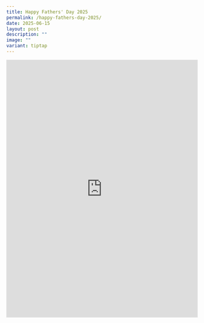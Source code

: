 ```yaml
---
title: Happy Fathers' Day 2025
permalink: /happy-fathers-day-2025/
date: 2025-06-15
layout: post
description: ""
image: ""
variant: tiptap
---
```

<div class="iframe-wrapper">
<iframe style="border:none;overflow:hidden" height="679" width="100%" allowfullscreen="true" frameborder="0" src="https://www.facebook.com/plugins/post.php?href=https%3A%2F%2Fwww.facebook.com%2Falpshealthcaresupplychain%2Fposts%2Fpfbid02rgzDaqntcVbFujJAfuazkxzvL1KDzmXqN8tSj7qhfxTMJhDqyHXyAJhvmEwfGx5Nl&amp;show_text=true&amp;width=500"></iframe>
</div>
<p></p>